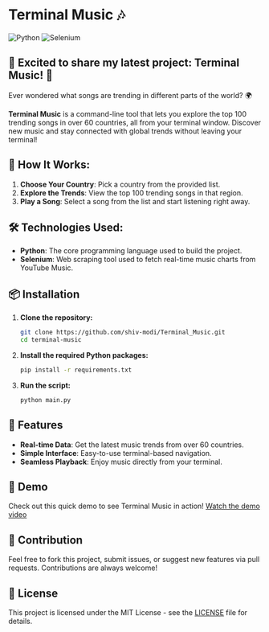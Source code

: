 # Terminal Music 🎶

![Python](https://img.shields.io/badge/Made%20with-Python-blue.svg)
![Selenium](https://img.shields.io/badge/Selenium-Web%20Scraping-green.svg)

## 🎵 Excited to share my latest project: Terminal Music! 🎵

Ever wondered what songs are trending in different parts of the world? 🌍

**Terminal Music** is a command-line tool that lets you explore the top 100 trending songs in over 60 countries, all from your terminal window. Discover new music and stay connected with global trends without leaving your terminal!

## 🚀 How It Works:
1. **Choose Your Country**: Pick a country from the provided list.
2. **Explore the Trends**: View the top 100 trending songs in that region.
3. **Play a Song**: Select a song from the list and start listening right away.

## 🛠️ Technologies Used:
- **Python**: The core programming language used to build the project.
- **Selenium**: Web scraping tool used to fetch real-time music charts from YouTube Music.

## 📦 Installation

1. **Clone the repository:**
   ```bash
   git clone https://github.com/shiv-modi/Terminal_Music.git
   cd terminal-music
2. **Install the required Python packages:**
   ```bash
   pip install -r requirements.txt
3. **Run the script:**
   ```bash
   python main.py

## 🌟 Features

- **Real-time Data**: Get the latest music trends from over 60 countries.
- **Simple Interface**: Easy-to-use terminal-based navigation.
- **Seamless Playback**: Enjoy music directly from your terminal.

## 🎥 Demo

Check out this quick demo to see Terminal Music in action! [Watch the demo video](https://www.linkedin.com/posts/shivmodi_terminalmusic-musictrends-pythonproject-activity-7189260717051494400-CllL?utm_source=share&utm_medium=member_desktop)

## 🙌 Contribution

Feel free to fork this project, submit issues, or suggest new features via pull requests. Contributions are always welcome!

## 📝 License

This project is licensed under the MIT License - see the [LICENSE](LICENSE) file for details.


